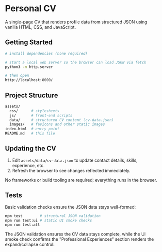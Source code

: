 # Personal CV

A single-page CV that renders profile data from structured JSON using vanilla HTML, CSS, and JavaScript.

## Getting Started

```bash
# install dependencies (none required)

# start a local web server so the browser can load JSON via fetch
python3 -m http.server

# then open
http://localhost:8000/
```

## Project Structure

```bash
assets/
  css/      # stylesheets
  js/       # front-end scripts
  data/     # structured CV content (cv-data.json)
  images/   # favicons and other static images
index.html  # entry point
README.md   # this file
```

## Updating the CV

1. Edit `assets/data/cv-data.json` to update contact details, skills, experience, etc.
2. Refresh the browser to see changes reflected immediately.

No frameworks or build tooling are required; everything runs in the browser.

## Tests

Basic validation checks ensure the JSON data stays well-formed:

```bash
npm test        # structural JSON validation
npm run test:ui # static UI smoke checks
npm run test:all
```

The JSON validation ensures the CV data stays complete, while the UI smoke check confirms the "Professional Experiences" section renders the expand/collapse control.
